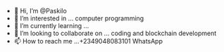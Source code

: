 - 👋 Hi, I’m @Paskilo
- 👀 I’m interested in ... computer programming
- 🌱 I’m currently learning ...
- 💞️ I’m looking to collaborate on ... coding and blockchain development
- 📫 How to reach me ...+2349048083101 WhatsApp

<!---
Paskilo/Paskilo is a ✨ special ✨ repository because its `README.md` (this file) appears on your GitHub profile.
You can click the Preview link to take a look at your changes.
--->
